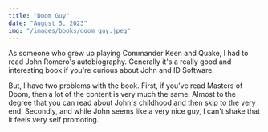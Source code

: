 ```yaml
---
title: "Doom Guy"
date: "August 5, 2023"
img: "/images/books/doom_guy.jpeg"
---
```


As someone who grew up playing Commander Keen and Quake, I had to read John Romero's autobiography.
Generally it's a really good and interesting book if you're curious about John and ID Software.

But, I have two problems with the book. First, if you've read Masters of Doom, then a lot of the content is very much the same. Almost to the degree that you can read about John's childhood and then skip to the very end. Secondly, and while John seems like a very nice guy, I can't shake that it feels very self promoting.
